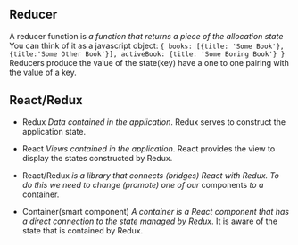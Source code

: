 ##   Reducer
A reducer function is _a function that returns a piece of the allocation state_  You can think of it as a javascript object:
`{
  books: [{title: 'Some Book'}, {title:'Some Other Book'}],
  activeBook: {title: 'Some Boring Book'}
  }`
  Reducers produce the value of the state(key) have a one to one pairing with the value of a key.

##   React/Redux
- Redux _Data contained in the application_.  Redux serves to construct the application state.

- React _Views contained in the application_.  React provides the view to display the states constructed by Redux.

- React/Redux _is a library that connects (bridges) React with Redux.  To do this we need to change (promote) one of our_ components _to a_ container.

- Container(smart component) _A container is a React component that has a direct connection to the state managed by Redux_.  It is aware of the state that is contained by Redux.
